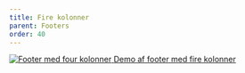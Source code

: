 ```yaml
---
title: Fire kolonner
parent: Footers
order: 40
---
```


<div class="preview">
  <a class="media_link" href="{{ site.baseurl }}/components/footers/footer-four-columns/">
    <img src="{{ site.baseurl }}/assets/img/footers/footer-four-columns.png" alt="Footer med four kolonner">
  </a>
  <a class="button button-secondary mt-5" href="{{ site.baseurl }}/components/footers/footer-four-columns/">Demo af footer med fire kolonner</a>
</div>
